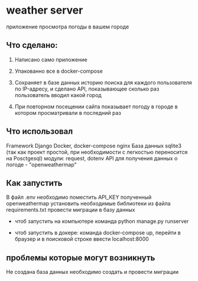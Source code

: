 # weather server
приложение просмотра погоды в вашем городе

## Что сделано:

1. Написано само приложение

2. Упакованно все в docker-compose 

3. Сохраняет в базе данных историю поиска для каждого пользователя по IP-адресу, и сделано API, показывающее сколько раз пользователь вводил какой город

4. При повторном посещении сайта показывает погоду в городе в котором просматривали в последний раз

## Что использовал
 Framework Django
 Docker, docker-compose
 nginx
 База данных sqlite3 (так как проект простой, при необходимости с легкостью переносится на Posctgesql)
 модули: request, dotenv
 API для получения данных о погоде - "openweathermap" 

 ## Как запустить

В файл .env необходимо поместить API_KEY полученный openweathermap 
установить необходимые библиотеки из файла requirements.txt
провести миграции в базу данных 

- чтоб запустить на компьютере команда python manage.py runserver

- чтоб запустить в докере: команда docker-compose up, перейти в браузер и в поисковой строке ввести localhost:8000

## проблемы которые могут возникнуть

Не создана база данных
необходимо создать и провести миграции


